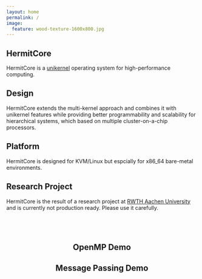 ```yaml
---
layout: home
permalink: /
image:
  feature: wood-texture-1600x800.jpg
---
```


<div class="tiles">

<div class="tile">
  <h2 class="post-title">HermitCore</h2>
  <p class="post-excerpt">HermitCore is a <a href="http://unikernel.org">unikernel</a> operating system for high-performance computing.</p>
</div><!-- /.tile -->

<div class="tile">
  <h2 class="post-title">Design</h2>
  <p class="post-excerpt">HermitCore extends the multi-kernel approach and combines it with unikernel features while providing better programmability and scalability for hierarchical systems, which based on multiple cluster-on-a-chip processors.</p>
</div><!-- /.tile -->

<div class="tile">
  <h2 class="post-title">Platform</h2>
  <p class="post-excerpt">HermitCore is designed for KVM/Linux but espcially for x86_64 bare-metal environments.</p>
</div><!-- /.tile -->

<div class="tile">
  <h2 class="post-title">Research Project</h2>
  <p class="post-excerpt">HermitCore is the result of a research project at <a href="http://www.os.rwth-aachen.de">RWTH Aachen University</a> and is currently not production ready. Please use it carefully.</p>
</div><!-- /.tile -->

</div><!-- /.tiles -->

<h2 class="post-title"> &nbsp; </h2>
<div style="width:100%; margin:0; auto" align="center">

<div style="width:100%; margin:0; auto">
<h2 class="post-title">OpenMP Demo</h2>
<script type="text/javascript" src="https://asciinema.org/a/04684tqzs3p8lgz3sfgyszk0o.js" id="asciicast-04684tqzs3p8lgz3sfgyszk0o" async data-loop="1"></script>
<p> </p>
</div>

<div style="width:100%; margin:0 auto;">
<h2 class="post-title">Message Passing Demo</h2>
<script type="text/javascript" src="https://asciinema.org/a/a9sv9y2f4v1dz2yrc9d0hixoc.js" id="asciicast-a9sv9y2f4v1dz2yrc9d0hixoc" async data-loop="1"></script>
<p> </p>
</div>

</div>
